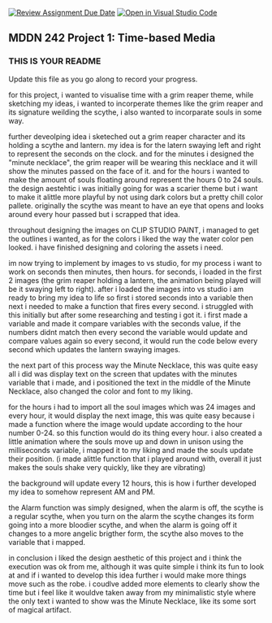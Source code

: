 [![Review Assignment Due Date](https://classroom.github.com/assets/deadline-readme-button-24ddc0f5d75046c5622901739e7c5dd533143b0c8e959d652212380cedb1ea36.svg)](https://classroom.github.com/a/JAZAP9dv)
[![Open in Visual Studio Code](https://classroom.github.com/assets/open-in-vscode-718a45dd9cf7e7f842a935f5ebbe5719a5e09af4491e668f4dbf3b35d5cca122.svg)](https://classroom.github.com/online_ide?assignment_repo_id=11448456&assignment_repo_type=AssignmentRepo)
## MDDN 242 Project 1: Time-based Media  

### THIS IS YOUR README

Update this file as you go along to record your progress.

for this project, i wanted to visualise time with a grim reaper theme, while sketching my ideas, i wanted to incorperate themes like the grim reaper and its signature weilding the scythe, i also wanted to incorparate souls in some way. 

further deveolping idea i sketeched out a grim reaper character and its holding a scythe and lantern. my idea is for the latern swaying left and right to represent the seconds on the clock. and for the minutes i designed the "minute necklace", the grim reaper will be wearing this necklace and it will show the minutes passed on the face of it. and for the hours i wanted to make the amount of souls floating around represent the hours 0 to 24 souls. the design aestehtic i was initially going for was a scarier theme but i want to make it alittle more playful by not using dark colors but a pretty chill color pallete. originally the scythe was meant to have an eye that opens and looks around every hour passed but i scrapped that idea.

throughout designing the images on CLIP STUDIO PAINT, i managed to get the outlines i wanted, as for the colors i liked the way the water color pen looked. i have finished designing and coloring the assets i need. 

im now trying to implement by images to vs studio, for my process i want to work on seconds then minutes, then hours. 
for seconds, i loaded in the first 2 images (the grim reaper holding a lantern, the animation being played will be it swaying left to right).
after i loaded the images into vs studio i am ready to bring my idea to life so first i stored seconds into a variable then next i needed to make a function that fires every second.
i struggled with this initially but after some researching and testing i got it. i first made a variable and made it compare variables with the seconds value, if the numbers didnt match then every second the variable would update and compare values again so every second, it would run the code below every second which updates the lantern swaying images.

the next part of this process way the Minute Necklace, this was quite easy all i did was display text on the screen that updates with the minutes variable that i made, and i positioned the text in the middle of the Minute Necklace, also changed the color and font to my liking.

for the hours i had to import all the soul images which was 24 images and every hour, it would display the next image, this was quite easy because i made a function where the image would update according to the hour number 0-24. so this function would do its thing every hour. i also created a little animation where the souls move up and down in unison using the milliseconds variable, i mapped it to my liking and made the souls update their position. (i made alittle function that i played around with, overall it just makes the souls shake very quickly, like they are vibrating)

the background will update every 12 hours, this is how i further developed my idea to somehow represent AM  and PM.

the Alarm function was simply designed, when the alarm is off, the scythe is a regular scythe, when you turn on the alarm the scythe changes its form going into a more bloodier scythe, and when the alarm is going off it changes to a more angelic brigther form, the scythe also moves to the variable that i mapped.

in conclusion i liked the design aesthetic  of this project and i think the execution was ok from me, although it was quite simple i think its fun to look at and if i wanted to develop this idea further i would make more things move such as the robe. i coudlve added more elements to clearly show the time but i feel like it wouldve taken away from my minimalistic style where the only text i wanted to show was the Minute Necklace, like its some sort of magical artifact.
